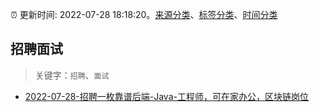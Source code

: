 :alarm_clock: 更新时间: 2022-07-28 18:18:20。[来源分类](../README.md)、[标签分类](../TAGS.md)、[时间分类](../TIMELINE.md)

## 招聘面试


> 关键字：`招聘`、`面试`



- [2022-07-28-招聘一枚靠谱后端-Java-工程师，可在家办公，区块链岗位](https://www.v2ex.com/t/869354) 